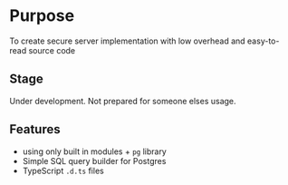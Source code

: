 # Purpose

To create secure server implementation with low overhead and easy-to-read source code

## Stage

Under development. Not prepared for someone elses usage.

## Features

- using only built in modules + `pg` library
- Simple SQL query builder for Postgres
- TypeScript `.d.ts` files
